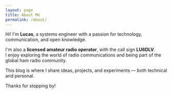 ```yaml
---
layout: page
title: About Me
permalink: /about/
---
```


Hi! I'm **Lucas**, a systems engineer with a passion for technology, communication, and open knowledge.

I'm also a **licensed amateur radio operator**, with the call sign **LU6DLV**.  
I enjoy exploring the world of radio communications and being part of the global ham radio community.

This blog is where I share ideas, projects, and experiments — both technical and personal.

Thanks for stopping by!
